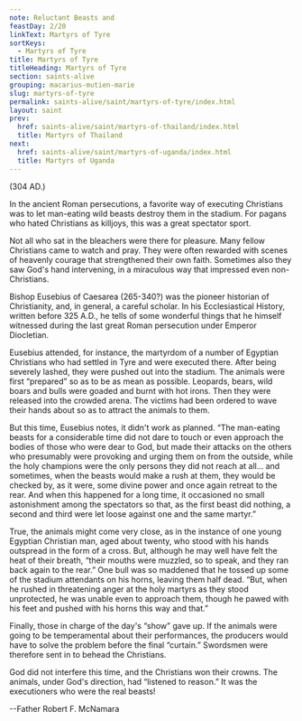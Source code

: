 ```yaml
---
note: Reluctant Beasts and
feastDay: 2/20
linkText: Martyrs of Tyre
sortKeys:
  - Martyrs of Tyre
title: Martyrs of Tyre
titleHeading: Martyrs of Tyre
section: saints-alive
grouping: macarius-mutien-marie
slug: martyrs-of-tyre
permalink: saints-alive/saint/martyrs-of-tyre/index.html
layout: saint
prev:
  href: saints-alive/saint/martyrs-of-thailand/index.html
  title: Martyrs of Thailand
next:
  href: saints-alive/saint/martyrs-of-uganda/index.html
  title: Martyrs of Uganda
---
```

(304 AD.)

In the ancient Roman persecutions, a favorite way of executing Christians was to let man-eating wild beasts destroy them in the stadium. For pagans who hated Christians as killjoys, this was a great spectator sport.

Not all who sat in the bleachers were there for pleasure. Many fellow Christians came to watch and pray. They were often rewarded with scenes of heavenly courage that strengthened their own faith. Sometimes also they saw God's hand intervening, in a miraculous way that impressed even non-Christians.

Bishop Eusebius of Caesarea (265-340?) was the pioneer historian of Christianity, and, in general, a careful scholar. In his Ecclesiastical History, written before 325 A.D., he tells of some wonderful things that he himself witnessed during the last great Roman persecution under Emperor Diocletian.

Eusebius attended, for instance, the martyrdom of a number of Egyptian Christians who had settled in Tyre and were executed there. After being severely lashed, they were pushed out into the stadium. The animals were first “prepared” so as to be as mean as possible. Leopards, bears, wild boars and bulls were goaded and burnt with hot irons. Then they were released into the crowded arena. The victims had been ordered to wave their hands about so as to attract the animals to them.

But this time, Eusebius notes, it didn't work as planned. “The man-eating beasts for a considerable time did not dare to touch or even approach the bodies of those who were dear to God, but made their attacks on the others who presumably were provoking and urging them on from the outside, while the holy champions were the only persons they did not reach at all... and sometimes, when the beasts would make a rush at them, they would be checked by, as it were, some divine power and once again retreat to the rear. And when this happened for a long time, it occasioned no small astonishment among the spectators so that, as the first beast did nothing, a second and third were let loose against one and the same martyr.”

True, the animals might come very close, as in the instance of one young Egyptian Christian man, aged about twenty, who stood with his hands outspread in the form of a cross. But, although he may well have felt the heat of their breath, “their mouths were muzzled, so to speak, and they ran back again to the rear.” One bull was so maddened that he tossed up some of the stadium attendants on his horns, leaving them half dead. “But, when he rushed in threatening anger at the holy martyrs as they stood unprotected, he was unable even to approach them, though he pawed with his feet and pushed with his horns this way and that.”

Finally, those in charge of the day's “show” gave up. If the animals were going to be temperamental about their performances, the producers would have to solve the problem before the final “curtain.” Swordsmen were therefore sent in to behead the Christians.

God did not interfere this time, and the Christians won their crowns. The animals, under God's direction, had “listened to reason.” It was the executioners who were the real beasts!

\--Father Robert F. McNamara